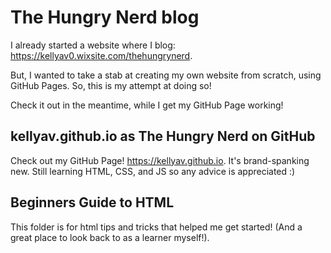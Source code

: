 # The Hungry Nerd blog  

I already started a website where I blog: https://kellyav0.wixsite.com/thehungrynerd.

But, I wanted to take a stab at creating my own website from scratch, using GitHub Pages. So, this is my attempt at doing so!

Check it out in the meantime, while I get my GitHub Page working!


## kellyav.github.io as The Hungry Nerd on GitHub

Check out my GitHub Page! https://kellyav.github.io. It's brand-spanking new. Still learning HTML, CSS, and JS so any advice is appreciated :) 

## Beginners Guide to HTML
This folder is for html tips and tricks that helped me get started! (And a great place to look back to as a learner myself!).
